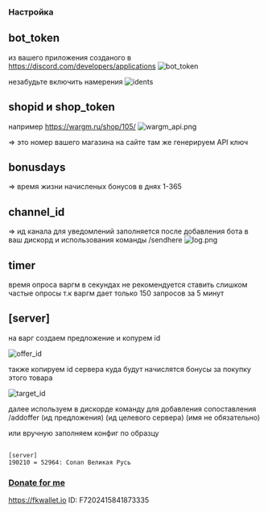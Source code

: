 ### Настройка

## bot_token
из вашего приложения созданого в https://discord.com/developers/applications
![bot_token](https://junger.zzux.com/webhook/guide/4.png)

незабудьте включить намерения
![idents](https://junger.zzux.com/webhook/guide/3.png)

## shopid и shop_token
например https://wargm.ru/shop/105/
 ![wargm_api.png](https://junger.zzux.com/webhook/guide/wargm_shop_api.png)
 
=> это номер вашего магазина на сайте там же генерируем API ключ

## bonusdays 
=> время жизни начисленых бонусов в днях 1-365
## channel_id 
=> ид канала для уведомлений заполняется после добавления бота в ваш дискорд и использования команды /sendhere
 ![log.png](https://junger.zzux.com/webhook/guide/log.png)

## timer 
время опроса варгм в секундах
не рекомендуется ставить слишком частые опросы
т.к варгм дает только 150 запросов за 5 минут

## [server]
 на варг создаем предложение и копурем id

![offer_id](https://junger.zzux.com/webhook/guide/offer_id.png)

также копируем id сервера куда будут начислятся бонусы за покупку этого товара

![target_id](https://junger.zzux.com/webhook/guide/target_id.png)

далее используем в дискорде команду для добавления сопоставления
/addoffer (ид предложения) (ид целевого сервера) (имя не обязательно)

или вручную заполняем конфиг по образцу
##  
    [server]
    190210 = 52964: Conan Великая Русь


### [Donate for me](https://yoomoney.ru/to/4100116619431314)
https://fkwallet.io  ID: F7202415841873335


 
